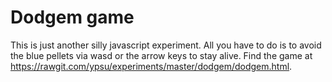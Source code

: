 # Dodgem game

This is just another silly javascript experiment. All you have to do is to avoid
the blue pellets via wasd or the arrow keys to stay alive. Find the game at
https://rawgit.com/ypsu/experiments/master/dodgem/dodgem.html.
